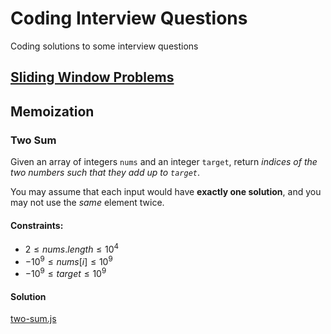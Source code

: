 # Coding Interview Questions
Coding solutions to some interview questions

## [Sliding Window Problems](./sliding-window/README.md)

## Memoization

### Two Sum
Given an array of integers `nums` and an integer `target`, return *indices of the two numbers such that they add up to `target`*.

You may assume that each input would have **exactly one solution**, and you may not use the *same* element twice.

#### Constraints:
- $2 \leq nums.length \leq 10^4$
- $-10^9 \leq nums[i] \leq 10^9$
- $-10^9 \leq target \leq 10^9$

#### Solution
[two-sum.js](./momoization/two-sum.js)
